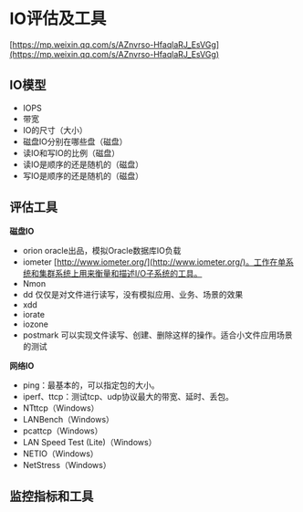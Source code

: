 # IO评估及工具 #

[https://mp.weixin.qq.com/s/AZnvrso-HfaqlaRJ_EsVGg](https://mp.weixin.qq.com/s/AZnvrso-HfaqlaRJ_EsVGg)

## IO模型 ##

- IOPS
- 带宽
- IO的尺寸（大小）
- 磁盘IO分别在哪些盘（磁盘）
- 读IO和写IO的比例（磁盘）
- 读IO是顺序的还是随机的（磁盘）
- 写IO是顺序的还是随机的（磁盘）

## 评估工具 ##

**磁盘IO**

- orion
	oracle出品，模拟Oracle数据库IO负载
- iometer
	[http://www.iometer.org/](http://www.iometer.org/)。工作在单系统和集群系统上用来衡量和描述I/O子系统的工具。
- Nmon
- dd
	仅仅是对文件进行读写，没有模拟应用、业务、场景的效果
- xdd
- iorate
- iozone
- postmark
	可以实现文件读写、创建、删除这样的操作。适合小文件应用场景的测试

**网络IO**

- ping：最基本的，可以指定包的大小。
- iperf、ttcp：测试tcp、udp协议最大的带宽、延时、丢包。
- NTttcp（Windows）
- LANBench（Windows）
- pcattcp（Windows）
- LAN Speed Test (Lite)（Windows）
- NETIO（Windows）
- NetStress（Windows）

## 监控指标和工具 ##

